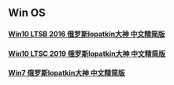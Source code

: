 
## Win OS


#### [Win10 LTSB 2016 俄罗斯lopatkin大神 中文精简版](https://mokk731.github.io/BT-torrent/[emtrek.org]1607_ENTERPRISE-LTSB-2016_X86-X64_ZH-CN_2x1.torrent)

#### [Win10 LTSC 2019 俄罗斯lopatkin大神 中文精简版](https://mokk731.github.io/BT-torrent/[emtrek.org]17763.1012_Enterprise_LTSC_2019_X86-X64_EN-US_SM.torrent)


#### [Win7 俄罗斯lopatkin大神 中文精简版 ](https://mokk731.github.io/BT-torrent/[emtrek.org]7601.24540_Professional_7_SP1_x86-x64_ZH-CN_SM.torrent)

